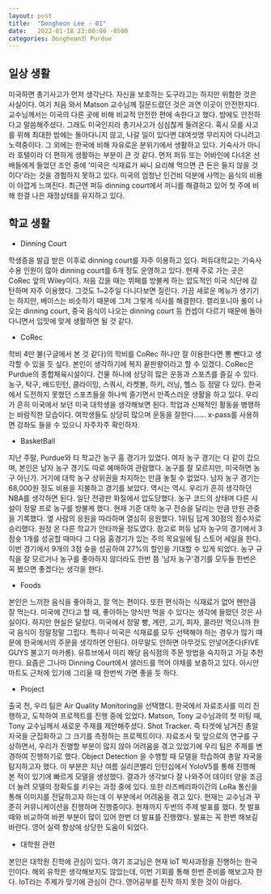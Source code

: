 ```yaml
---
layout: post
title:  "Dongheon Lee - 01"
date:   2022-01-18 23:00:00 -0500
categories: Dongheon의 Purdue
---
```


## 일상 생활

미국하면 총기사고가 먼저 생각난다. 자신을 보호하는 도구라고는 하지만 위험한 것은 사실이다. 여기 처음 와서 Matson 교수님께 질문드렸던 것은 과연 이곳이 안전한지다. 교수님께서는 미국의 다른 곳에 비해 비교적 안전한 편에 속한다고 했다. 밤에도 안전하다고 말씀해주셨다. 그래도 미국인지라 총기사고가 심심찮게 들려온다. 혹시 모를 사고를 위해 최대한 밤에는 돌아다니지 않고, 나갈 일이 있다면 대여섯명 무리지어 다니려고 노력중이다. 그 외에는 한국에 비해 자유로운 분위기에서 생활하고 있다. 기숙사가 아니라 호텔이라 더 편하게 생활하는 부분이 큰 것 같다. 먼저 퍼듀 또는 어바인에 다녀온 선배들에게 들었던 조언 중에 '미국은 식재료가 싸니 요리해 먹으면 큰 돈은 들지 않을 것이다'라는 것을 경험하지 못하고 있다. 미국의 엄청난 인건비 덕분에 사먹는 음식의 비용이 아깝게 느껴진다. 최근엔 퍼듀 dinning court에서 끼니를 해결하고 있어 첫 주에 비해 한결 나은 재정상태를 유지하고 있다. 

## 학교 생활

- Dinning Court

학생증을 발급 받은 이후로 dinning court를 자주 이용하고 있다. 퍼듀대학교는 기숙사 수용 인원이 많아 dinning court를 6개 정도 운영하고 있다. 현재 주로 가는 곳은 CoRec 앞의 Wiley이다. 처음 갔을 때는 뷔페를 방불케 하는 압도적인 미국 식단에 감탄하며 자주 이용했다. 그것도 1~2주일 다니다보면 질린다. 가끔 새로운 메뉴가 생기기는 하지만, 베이스는 비슷하기 때문에 그저 그렇게 식사를 해결한다. 캘리포니아 롤이 나오는 dinning court, 중국 음식이 나오는 dinning court 등 컨셉이 다르기 때문에 돌아다니면서 입맛에 맞게 생활하면 될 것 같다.

- CoRec

학비 4만 불(구글에서 본 것 같다)의 학비를 CoRec 하나만 잘 이용한다면 뽕 뺀다고 생각할 수 있을 듯 싶다. 본인이 생각하기에 복지 끝판왕이라고 할 수 있겠다. CoRec은 Purdue의 종합체육시설이다. 건물 하나에 상당히 많은 운동과 스포츠를 즐길 수 있다. 농구, 탁구, 배드민턴, 클라이밍, 스쿼시, 라켓볼, 하키, 러닝, 헬스 등 정말 다 있다. 한국에서 도전하지 못했던 스포츠들을 하나씩 즐기면서 만족스러운 생활을 하고 있다. 우리가 흔히 미국에서 보던 미국 대학생을 생각해보면 된다. 학업과 신체적인 활동을 병행하는 바람직한 모습이다. 여학생들도 상당히 많으며 운동을 잘한다...... x-pass를 사용하면 강좌도 들을 수 있으니 자주자주 확인하자. 

- BasketBall

지난 주말, Purdue와 타 학교간 농구 홈 경기가 있었다. 여자 농구 경기는 다 같이 갔으며, 본인은 남자 농구 경기도 따로 예매하여 관람했다. 농구를 잘 모르지만, 미국하면 농구 아닌가. 거기에 대학 농구 상위권을 차지하는 만큼 놓칠 수 없었다. 남자 농구 경기는 68,000원 정도 비용을 지불하고 경기를 보았다. 역시는 역시. 우리가 흔히 생각하던 NBA를 생각하면 된다. 일단 전광판 화질에서 압도당했다. 농구 코드의 상태며 다른 시설이 정말 프로 농구를 방불케 했다. 현재 기준 대학 농구 전승을 달리는 만큼 만원 관중을 기록했다. 옆 사람의 응원을 따라하며 열심히 응원했다. 1위팀 답게 30점의 점수차로 승리했다. 원정 온 다른 학교가 안타까울 정도였다. 참고로 퍼듀 남자 농구의 경기에서 3점슛 1개를 성공할 때마다 그 다음 홈경기가 있는 주의 목요일에 팀 스토어 세일을 한다. 이번 경기에서 9개의 3점 슛을 성공하여 27%의 할인을 기대할 수 있게 되었다. 농구 규칙을 잘 모르거나 농구를 좋아하지 않더라도 한번 쯤 '남자 농구'경기를 모두들 한번은 꼭 봤으면 좋겠다는 생각을 한다.

- Foods

본인은 느끼한 음식을 좋아하고, 잘 먹는 편이다. 또한 편식하는 식재료가 없어 왠만큼 잘 먹는다. 미국에 간다고 할 때, 좋아하는 양식만 먹을 수 있다는 생각에 들떴던 것은 사실이다. 하지만 현실은 달랐다. 미국에서 정말 빵, 계란, 고기, 피자, 콜라만 먹으니까 한국 음식이 정말정말 그립다. 특히나 미국은 식재료를 모두 선택해야 하는 경우가 많기 때문에 한국에서의 주문을 생각하면 안된다. 아무말도 안하면 아무것도 안넣어준다(FIVE GUYS 불고기 마카롱). 유튜브에서 미리 해당 음식점의 주문 방법을 숙지하고 가길 추천한다. 요즘은 그나마 Dinning Court에서 샐러드를 먹어 야채를 보충하고 있다. 아시안 마트도 근처에 있기에 그리울 때 한번씩 가면 좋을 듯 하다.

- Project

출국 전, 우리 팀은 Air Quality Monitoring을 선택했다. 한국에서 자료조사를 미리 진행하고, 도착하여 프로젝트를 진행 중에 있었다. Matson, Tony 교수님과의 첫 미팅 때, Tony 교수님께서 새로운 주제를 제안해주셨다. Shot Tracker. 즉 타겟에 남겨진 총알 자국을 군집화하고 그 크기를 측정하는 프로젝트이다. 자료조사 및 앞으로의 연구를 구상하면서, 우리가 진행할 부분이 많지 않아 어려움을 겪고 있었기에 우리 팀은 주제를 변경하여 진행하기로 했다. Object Detection 을 수행할 때 모델을 학습하여 총알 자국을 탐지하고자 했다. 이 부분은 지난 여름 실리콘밸리 인턴십에서 YoloV5를 통해 진행해 본 적이 있기에 빠르게 모델을 생성했다. 결과가 생각보다 잘 나와주어 데이터 양을 조금 더 늘려 모델의 정확도를 키우는 과정 중에 있다. 또한 라즈베리파이간의 LoRa 통신을 통해 이미지를 전달하고자 하는데 이 부분에서 어려움을 겪고 있다. 현재는 교수님과 꾸준히 커뮤니케이션을 진행하며 진행중이다. 현재까지 두번의 주제 발표를 했다. 첫 발표때와 비교하여 바뀐 부분이 많이 있어 한번 더 발표를 진행했다. 발표는 꼭 한번 해보길 바란다. 영어 실력 향상에 상당한 도움이 되었다.

- 대학원 관련

본인은 대학원 진학에 관심이 있다. 여기 조교님은 현재 IoT 박사과정을 진행하는 한국인이다. 해외 유학은 생각해보지도 않았는데, 이번 기회를 통해 한번 준비를 해보고자 한다. IoT라는 주제가 맞기에 관심이 간다. 영어공부를 진작 하지 못한 것이 아쉽다.


